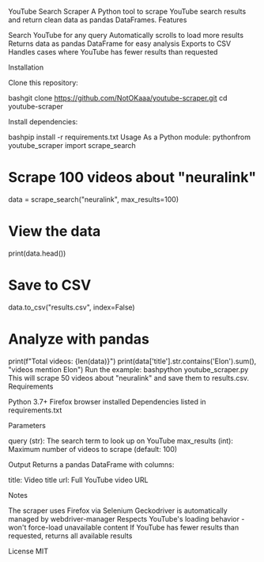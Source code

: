 YouTube Search Scraper
A Python tool to scrape YouTube search results and return clean data as pandas DataFrames.
Features

Search YouTube for any query
Automatically scrolls to load more results
Returns data as pandas DataFrame for easy analysis
Exports to CSV
Handles cases where YouTube has fewer results than requested

Installation

Clone this repository:

bashgit clone https://github.com/NotOKaaa/youtube-scraper.git
cd youtube-scraper

Install dependencies:

bashpip install -r requirements.txt
Usage
As a Python module:
pythonfrom youtube_scraper import scrape_search

# Scrape 100 videos about "neuralink"
data = scrape_search("neuralink", max_results=100)

# View the data
print(data.head())

# Save to CSV
data.to_csv("results.csv", index=False)

# Analyze with pandas
print(f"Total videos: {len(data)}")
print(data['title'].str.contains('Elon').sum(), "videos mention Elon")
Run the example:
bashpython youtube_scraper.py
This will scrape 50 videos about "neuralink" and save them to results.csv.
Requirements

Python 3.7+
Firefox browser installed
Dependencies listed in requirements.txt

Parameters

query (str): The search term to look up on YouTube
max_results (int): Maximum number of videos to scrape (default: 100)

Output
Returns a pandas DataFrame with columns:

title: Video title
url: Full YouTube video URL

Notes

The scraper uses Firefox via Selenium
Geckodriver is automatically managed by webdriver-manager
Respects YouTube's loading behavior - won't force-load unavailable content
If YouTube has fewer results than requested, returns all available results

License
MIT

